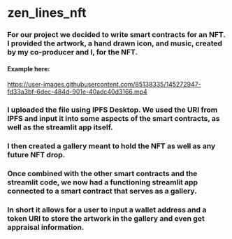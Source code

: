 # zen_lines_nft

### For our project we decided to write smart contracts for an NFT. I provided the artwork, a hand drawn icon, and music, created by my co-producer and I, for the NFT.
#### Example here:

https://user-images.githubusercontent.com/85138335/145272947-fd33a3bf-6dec-484d-901e-40adc40d3166.mp4

### I uploaded the file using IPFS Desktop. We used the URI from IPFS and input it into some aspects of the smart contracts, as well as the streamlit app itself.

### I then created a gallery meant to hold the NFT as well as any future NFT drop.

### Once combined with the other smart contracts and the streamlit code, we now had a functioning streamlit app connected to a smart contract that serves as a gallery.

### In short it allows for a user to input a wallet address and a token URI to store the artwork in the gallery and even get appraisal information.
